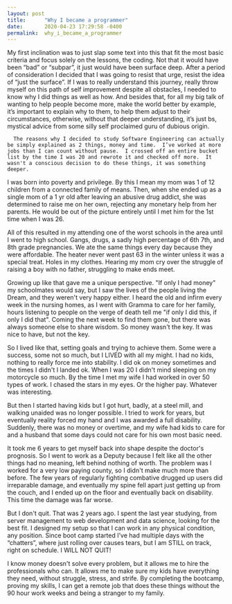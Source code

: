 ```yaml
---
layout: post
title:      "Why I became a programmer"
date:       2020-04-23 17:29:58 -0400
permalink:  why_i_became_a_programmer
---
```




My first inclination was to just slap some text into this that fit the most basic criteria and focus solely on the lessons, the coding.  Not that it would have been “bad” or “subpar”, it just would have been surface deep.  After a period of consideration I decided that I was going to resist that urge, resist the idea of “just the surface”.  If I was to really understand this journey, really throw myself on this path of self improvement despite all obstacles, I needed to know why I did things as well as how.  And besides that, for all my big talk of wanting to help people become more, make the world better by example, it’s important to explain why to them, to help them adjust to their circumstances, otherwise, without that deeper understanding, it’s just bs, mystical advice from some silly self proclaimed guru of dubious origin.
		
	  The reasons why I decided to study Software Engineering can actually be simply explained as 2 things, money and time.  I’ve worked at more jobs than I can count without pause.  I crossed off an entire bucket list by the time I was 20 and rewrote it and checked off more.  It wasn't a conscious decision to do these things, it was something deeper.

I was born into poverty and privilege. By this I mean my mom was 1 of 12 children from a connected family of means. Then, when she ended up as a single mom of a 1 yr old after leaving an abusive drug addict, she was determined to raise me on her own, rejecting any monetary help from her parents. He would be out of the picture entirely until I met him for the 1st time when I was 26.

All of this resulted in my attending one of the worst schools in the area until I went to high school. Gangs, drugs, a sadly high percentage of 6th 7th, and 8th grade pregnancies.  We ate the same things every day because they were affordable. The heater never went past 63 in the winter unless it was a special treat. Holes in my clothes.  Hearing my mom cry over the struggle of raising a boy with no father, struggling to make ends meet. 

Growing up like that gave me a unique perspective. "If only I had money" my schoolmates would say, but I saw the lives of the people living the Dream, and they weren't very happy either. I heard the old and infirm every week in the nursing homes, as I went with Gramma to care for her family, hours listening to people on the verge of death tell me "if only I did this, if only I did that".  Coming the next week to find them gone, but there was always someone else to share wisdom. So money wasn't the key. It was nice to have, but not the key.

So I lived like that, setting goals and trying to achieve them. Some were a success, some not so much, but I LIVED with all my might. I had no kids, nothing to really force me into stability.  I did ok on money sometimes and the times I didn't I landed ok. When I was 20 I didn't mind sleeping on my motorcycle so much. By the time I met my wife I had worked  in over 50 types of work. I chased the stars in my eyes. Or the higher pay. Whatever was interesting. 

But then I started having kids but I got hurt, badly, at a steel mill, and walking unaided was no longer possible. I tried to work for years, but eventually reality forced my hand and I was awarded a full disability.  Suddenly, there was no money or overtime, and my wife had kids to care for and a husband that some days could not care for his own most basic need. 

It took me 6 years to get myself back into shape despite the doctor's prognosis. So I went to work as a Deputy because I felt like all the other things had no meaning, left behind nothing of worth. The problem was I worked for a very low paying county, so I didn't make much more than before. The few years of regularly fighting combative drugged up users did irreparable damage, and eventually my spine fell apart just getting up from the couch, and I ended up on the floor and eventually back on disability. This time the damage was far worse. 

But I don't quit. That was 2 years ago. I spent the last year studying, from server management to web development and data science, looking for the best fit. I designed my setup so that I can work in any physical condition, any position.  Since boot camp started I’ve had multiple days with the “chatters”, where just rolling over causes tears, but I am STILL on track, right on schedule. I WILL NOT QUIT!


I know money doesn't solve every problem, but it allows me to hire the professionals who can. It allows me to make sure my kids have everything they need, without struggle, stress, and strife. By completing the bootcamp, proving my skills, I can get a remote job that does these things without the 90 hour work weeks and being a stranger to my family.  




